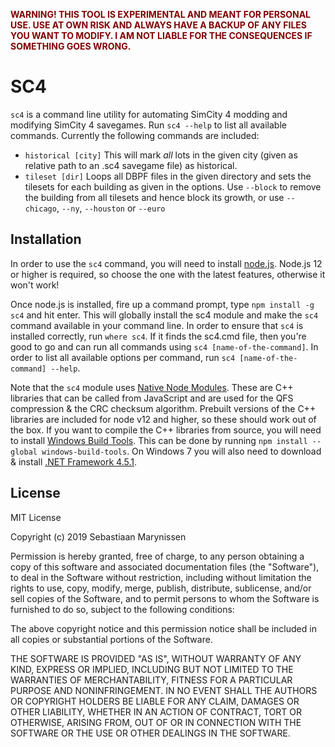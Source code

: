 <span style="color: maroon">**WARNING! THIS TOOL IS EXPERIMENTAL AND MEANT FOR PERSONAL USE. USE AT OWN RISK AND ALWAYS HAVE A BACKUP OF ANY FILES YOU WANT TO MODIFY. I AM NOT LIABLE FOR THE CONSEQUENCES IF SOMETHING GOES WRONG.**</span>

# SC4

`sc4` is a command line utility for automating SimCity 4 modding and modifying SimCity 4 savegames. Run `sc4 --help` to list all available commands.
Currently the following commands are included:

 - `historical [city]` This will mark *all* lots in the given city (given as relative path to an .sc4 savegame file) as historical.
 - `tileset [dir]` Loops all DBPF files in the given directory and sets the tilesets for each building as given in the options. Use `--block` to remove the building from all tilesets and hence block its growth, or use `--chicago`, `--ny`, `--houston` or `--euro`
 
## Installation
 
In order to use the `sc4` command, you will need to install [node.js](https://www.nodejs.org).
Node.js 12 or higher is required, so choose the one with the latest features, otherwise it won't work!

Once node.js is installed, fire up a command prompt, type `npm install -g sc4` and hit enter.
This will globally install the sc4 module and make the `sc4` command available in your command line.
In order to ensure that `sc4` is installed correctly, run `where sc4`.
If it finds the sc4.cmd file, then you're good to go and can run all commands using `sc4 [name-of-the-command]`.
In order to list all available options per command, run `sc4 [name-of-the-command] --help`.

Note that the `sc4` module uses [Native Node Modules](https://nodejs.org/api/addons.html).
These are C++ libraries that can be called from JavaScript and are used for the QFS compression & the CRC checksum algorithm.
Prebuilt versions of the C++ libraries are included for node v12 and higher, so these should work out of the box.
If you want to compile the C++ libraries from source, you will need to install [Windows Build Tools](https://github.com/felixrieseberg/windows-build-tools).
This can be done by running `npm install --global windows-build-tools`.
On Windows 7 you will also need to download & install [.NET Framework 4.5.1](http://www.microsoft.com/en-us/download/details.aspx?id=40773).

## License

 MIT License

Copyright (c) 2019 Sebastiaan Marynissen

Permission is hereby granted, free of charge, to any person obtaining a copy
of this software and associated documentation files (the "Software"), to deal
in the Software without restriction, including without limitation the rights
to use, copy, modify, merge, publish, distribute, sublicense, and/or sell
copies of the Software, and to permit persons to whom the Software is
furnished to do so, subject to the following conditions:

The above copyright notice and this permission notice shall be included in all
copies or substantial portions of the Software.

THE SOFTWARE IS PROVIDED "AS IS", WITHOUT WARRANTY OF ANY KIND, EXPRESS OR
IMPLIED, INCLUDING BUT NOT LIMITED TO THE WARRANTIES OF MERCHANTABILITY,
FITNESS FOR A PARTICULAR PURPOSE AND NONINFRINGEMENT. IN NO EVENT SHALL THE
AUTHORS OR COPYRIGHT HOLDERS BE LIABLE FOR ANY CLAIM, DAMAGES OR OTHER
LIABILITY, WHETHER IN AN ACTION OF CONTRACT, TORT OR OTHERWISE, ARISING FROM,
OUT OF OR IN CONNECTION WITH THE SOFTWARE OR THE USE OR OTHER DEALINGS IN THE
SOFTWARE.
